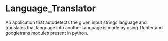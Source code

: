 # Language_Translator
An application that  autodetects the given input strings language and translates that language into another language is made by using Tkinter and googletrans modules present in python.
